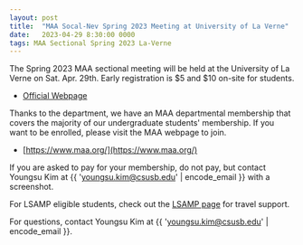 ```yaml
---
layout: post
title:  "MAA Socal-Nev Spring 2023 Meeting at University of La Verne"
date:   2023-04-29 8:30:00 0000
tags: MAA Sectional Spring 2023 La-Verne 
---
```

The Spring 2023 MAA sectional meeting will be held at the University of La Verne on Sat. Apr. 29th. Early registration is \$5 and \$10 on-site for students.

- [Official Webpage](http://sections.maa.org/socalnv/Meeting2023Spring.html)

Thanks to the department, we have an MAA departmental membership that covers the majority of our undergraduate students' membership. If you want to be enrolled, please visit the MAA webpage to join.

- [https://www.maa.org/](https://www.maa.org/)

If you are asked to pay for your membership, do not pay, but contact Youngsu Kim at {{ 'youngsu.kim@csusb.edu' | encode_email }} with a screenshot. 

For LSAMP eligible students, check out the [LSAMP page](https://www.csusb.edu/mathematics/undergraduate/lsamp-program) for travel support.

For questions, contact Youngsu Kim at {{ 'youngsu.kim@csusb.edu' | encode_email }}.